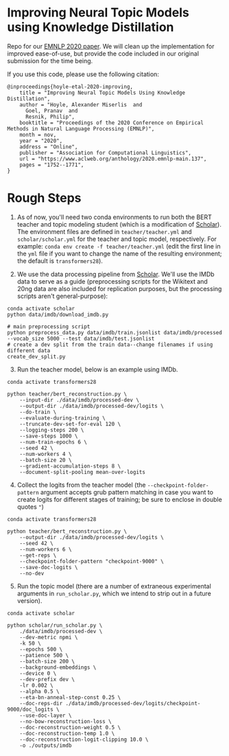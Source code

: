 # Improving Neural Topic Models using Knowledge Distillation

Repo for our [EMNLP 2020 paper](https://www.aclweb.org/anthology/2020.emnlp-main.137/). We will clean up the implementation for improved ease-of-use, but provide the code included in our original submission for the time being. 

If you use this code, please use the following citation:
```
@inproceedings{hoyle-etal-2020-improving,
    title = "Improving Neural Topic Models Using Knowledge Distillation",
    author = "Hoyle, Alexander Miserlis  and
      Goel, Pranav  and
      Resnik, Philip",
    booktitle = "Proceedings of the 2020 Conference on Empirical Methods in Natural Language Processing (EMNLP)",
    month = nov,
    year = "2020",
    address = "Online",
    publisher = "Association for Computational Linguistics",
    url = "https://www.aclweb.org/anthology/2020.emnlp-main.137",
    pages = "1752--1771",
}
```

# Rough Steps

1. As of now, you'll need two conda environments to run both the BERT teacher and topic modeling student (which is a modification of [Scholar](https://github.com/dallascard/scholar)). The environment files are defined in `teacher/teacher.yml` and `scholar/scholar.yml` for the teacher and topic model, respectively. For example:
    `conda env create -f teacher/teacher.yml`
    (edit the first line in the `yml` file if you want to change the name of the resulting environment; the default is `transformers28`).

2. We use the data processing pipeline from [Scholar](https://github.com/dallascard/scholar). We'll use the IMDb data to serve as a guide (preprocessing scripts for the Wikitext and 20ng data are also included for replication purposes, but the processing scripts aren't general-purpose):

```
conda activate scholar
python data/imdb/download_imdb.py

# main preprocessing script
python preprocess_data.py data/imdb/train.jsonlist data/imdb/processed --vocab_size 5000 --test data/imdb/test.jsonlist
# create a dev split from the train data--change filenames if using different data
create_dev_split.py
```

3. Run the teacher model, below is an example using IMDb.
```
conda activate transformers28

python teacher/bert_reconstruction.py \
    --input-dir ./data/imdb/processed-dev \
    --output-dir ./data/imdb/processed-dev/logits \ 
    --do-train \
    --evaluate-during-training \
    --truncate-dev-set-for-eval 120 \
    --logging-steps 200 \
    --save-steps 1000 \
    --num-train-epochs 6 \
    --seed 42 \
    --num-workers 4 \
    --batch-size 20 \
    --gradient-accumulation-steps 8 \
    --document-split-pooling mean-over-logits
```

4. Collect the logits from the teacher model (the `--checkpoint-folder-pattern` argument accepts grub pattern matching in case you want to create logits for different stages of training; be sure to enclose in double quotes `"`)
```
conda activate transformers28

python teacher/bert_reconstruction.py \
    --output-dir ./data/imdb/processed-dev/logits \
    --seed 42 \
    --num-workers 6 \
    --get-reps \
    --checkpoint-folder-pattern "checkpoint-9000" \
    --save-doc-logits \
    --no-dev
```

5. Run the topic model (there are a number of extraneous experimental arguments in `run_scholar.py`, which we intend to strip out in a future version).
```
conda activate scholar

python scholar/run_scholar.py \
    ./data/imdb/processed-dev \
    --dev-metric npmi \
    -k 50 \
    --epochs 500 \
    --patience 500 \
    --batch-size 200 \
    --background-embeddings \
    --device 0 \
    --dev-prefix dev \
    -lr 0.002 \
    --alpha 0.5 \
    --eta-bn-anneal-step-const 0.25 \
    --doc-reps-dir ./data/imdb/processed-dev/logits/checkpoint-9000/doc_logits \
    --use-doc-layer \
    --no-bow-reconstruction-loss \
    --doc-reconstruction-weight 0.5 \
    --doc-reconstruction-temp 1.0 \
    --doc-reconstruction-logit-clipping 10.0 \
    -o ./outputs/imdb
```


